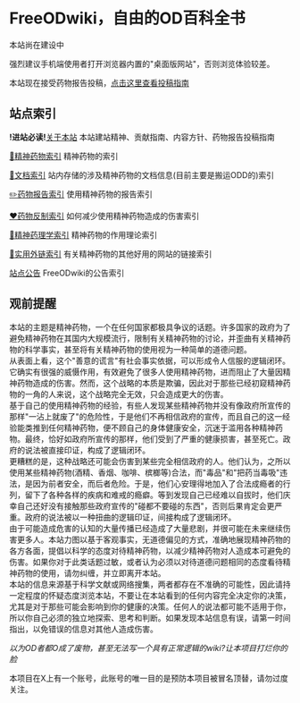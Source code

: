 # FreeODwiki，自由的OD百科全书

本站尚在建设中

强烈建议手机端使用者打开浏览器内置的"桌面版网站"，否则浏览体验较差。

本站现在接受药物报告投稿，[点击这里查看投稿指南](./关于本站/药物报告投稿指南.md)

## 站点索引

**!进站必读!**[关于本站](./中心页/关于本站_中心页.md) 本站建站精神、贡献指南、内容方针、药物报告投稿指南

[💊精神药物索引](./中心页/精神活性物质_中心页.md) 精神药物的索引

[📁文档索引](./中心页/文档_中心页.md) 站内存储的涉及精神药物的文档信息(目前主要是搬运ODD的)索引

[✏️药物报告索引](./中心页/报告_中心页.md) 使用精神药物的报告索引

[❤️药物反制索引](./中心页/药物反制_中心页.md) 如何减少使用精神药物造成的伤害索引

[🧬精神药理学索引](./中心页/精神药理学_中心页.md) 精神药物的作用理论索引

[🔗实用外链索引](./中心页/外部链接_中心页.md) 有关精神药物的其他好用的网站的链接索引

[站点公告](./站点公告.md) FreeODwiki的公告索引

## 观前提醒
本站的主题是精神药物，一个在任何国家都极具争议的话题。许多国家的政府为了避免精神药物在其国内大规模流行，限制有关精神药物的讨论，并歪曲有关精神药物的科学事实，甚至将有关精神药物的使用视为一种简单的道德问题。<br>从表面上看，这个"善意的谎言"有社会事实依据，可以形成令人信服的逻辑闭环。它确实有很强的威慑作用，有效避免了很多人使用精神药物，进而阻止了大量因精神药物造成的伤害。然而，这个战略的本质是欺骗，因此对于那些已经初窥精神药物的一角的人来说，这个战略完全无效，只会造成更大的伤害。<br>基于自己的使用精神药物的经验，有些人发现某些精神药物并没有像政府所宣传的那样"一沾上就废了"的危险性，于是他们不再相信政府的宣传，而且自己的这一经验能类推到任何精神药物，便不顾自己的身体健康安全，沉迷于滥用各种精神药物。最终，恰好如政府所宣传的那样，他们受到了严重的健康损害，甚至死亡。政府的说法被直接印证，构成了逻辑闭环。<br>更糟糕的是，这种战略还可能会伤害到某些完全相信政府的人。他们认为，之所以使用某些精神药物(酒精、香烟、咖啡、槟榔等)合法，而"毒品"和"把药当毒吸"违法，是因为前者安全，而后者危险。于是，他们心安理得地加入了合法成瘾者的行列，留下了各种各样的疾病和难戒的瘾癖。等到发现自己已经难以自拔时，他们庆幸自己还好没有接触那些政府宣传的"碰都不要碰的东西"，否则后果肯定会更严重。政府的说法被以一种扭曲的逻辑印证，间接构成了逻辑闭环。<br>由于可能造成危害的认知的大量传播已经造成了大量悲剧，并很可能在未来继续伤害更多人。本站力图以基于客观事实，无道德偏见的方式，准确地展现精神药物的各方各面，提倡以科学的态度对待精神药物，以减少精神药物对人造成本可避免的伤害。如果你对于此类话题过敏，或者认为必须以对待道德问题相同的态度看待精神药物的使用，请勿纠缠，并立即离开本站。<br>本站的信息来源基于科学文献或网络搜集，两者都存在不准确的可能性，因此请持一定程度的怀疑态度浏览本站，不要让在本站看到的任何内容完全决定你的决策，尤其是对于那些可能会影响到你的健康的决策。任何人的说法都可能不适用于你，所以你自己必须的独立地探索、思考和判断。如果发现本站信息有误，请第一时间指出，以免错误的信息对其他人造成伤害。

*以为OD者都O成了废物，甚至无法写一个具有正常逻辑的wiki?让本项目打烂你的脸*


本项目在X上有一个账号，此账号的唯一目的是预防本项目被冒名顶替，请勿过度关注。
